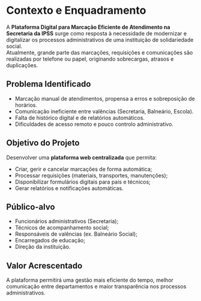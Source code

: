# Contexto e Enquadramento

A **Plataforma Digital para Marcação Eficiente de Atendimento na Secretaria da IPSS** surge como resposta à necessidade de modernizar e digitalizar os processos administrativos de uma instituição de solidariedade social.  
Atualmente, grande parte das marcações, requisições e comunicações são realizadas por telefone ou papel, originando sobrecargas, atrasos e duplicações.

## Problema Identificado
- Marcação manual de atendimentos, propensa a erros e sobreposição de horários.  
- Comunicação ineficiente entre valências (Secretaria, Balneário, Escola).  
- Falta de histórico digital e de relatórios automáticos.  
- Dificuldades de acesso remoto e pouco controlo administrativo.

## Objetivo do Projeto
Desenvolver uma **plataforma web centralizada** que permita:
- Criar, gerir e cancelar marcações de forma automática;  
- Processar requisições (materiais, transportes, manutenções);  
- Disponibilizar formulários digitais para pais e técnicos;  
- Gerar relatórios e notificações automáticas.

## Público-alvo
- Funcionários administrativos (Secretaria);
- Técnicos de acompanhamento social;
- Responsáveis de valências (ex. Balneário Social);
- Encarregados de educação;
- Direção da instituição.

## Valor Acrescentado
A plataforma permitirá uma gestão mais eficiente do tempo, melhor comunicação entre departamentos e maior transparência nos processos administrativos.
